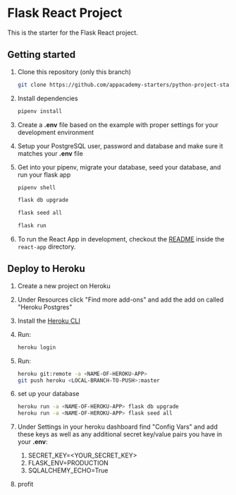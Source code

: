# Flask React Project

This is the starter for the Flask React project.

## Getting started

1. Clone this repository (only this branch)

   ```bash
   git clone https://github.com/appacademy-starters/python-project-starter.git
   ```

2. Install dependencies

   ```bash
   pipenv install
   ```

3. Create a **.env** file based on the example with proper settings for your
   development environment

4. Setup your PostgreSQL user, password and database and make sure it matches
   your **.env** file

5. Get into your pipenv, migrate your database, seed your database, and run your
   flask app

   ```bash
   pipenv shell
   ```

   ```bash
   flask db upgrade
   ```

   ```bash
   flask seed all
   ```

   ```bash
   flask run
   ```

6. To run the React App in development, checkout the [README](./react-app/README.md)
   inside the `react-app` directory.

## Deploy to Heroku

1. Create a new project on Heroku

2. Under Resources click "Find more add-ons" and add the add on called
   "Heroku Postgres"

3. Install the [Heroku CLI](https://devcenter.heroku.com/articles/heroku-command-line)

4. Run:

   ```bash
   heroku login
   ```

5. Run:

   ```bash
   heroku git:remote -a <NAME-OF-HEROKU-APP>
   git push heroku <LOCAL-BRANCH-TO-PUSH>:master
   ```

6. set up your database

   ```bash
   heroku run -a <NAME-OF-HEROKU-APP> flask db upgrade
   heroku run -a <NAME-OF-HEROKU-APP> flask seed all
   ```

7. Under Settings in your heroku dashboard find "Config Vars" and add these keys
   as well as any additional secret key/value pairs you have in your **.env**:
   1. SECRET_KEY=<YOUR_SECRET_KEY>
   2. FLASK_ENV=PRODUCTION
   3. SQLALCHEMY_ECHO=True

8. profit

